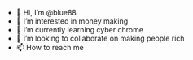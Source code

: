 - 👋 Hi, I’m @blue88
- 👀 I’m interested in money making 
- 🌱 I’m currently learning cyber chrome
- 💞️ I’m looking to collaborate on making people rich
- 📫 How to reach me 


